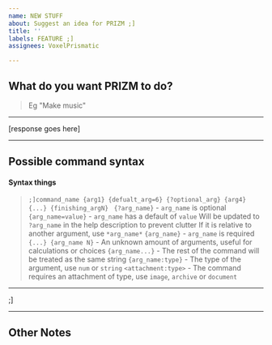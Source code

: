 ```yaml
---
name: NEW STUFF
about: Suggest an idea for PRIZM ;]
title: ''
labels: FEATURE ;]
assignees: VoxelPrismatic

---
```


## What do you want PRIZM to do?
> Eg "Make music"
---

[response goes here]

---
## Possible command syntax
#### Syntax things
> `;]command_name {arg1} {defualt_arg=6} {?optional_arg} {arg4} {...} {finishing_argN} `
> `{?arg_name}` - `arg_name` is optional
> `{arg_name=value}` - `arg_name` has a default of `value`
>    Will be updated to `?arg_name` in the help description to prevent clutter
>    If it is relative to another argument, use `*arg_name*`
> `{arg_name}` - `arg_name` is required
> `{...} {arg_name N}` - An unknown amount of arguments, useful for calculations or choices
> `{arg_name...}` - The rest of the command will be treated as the same string
> `{arg_name:type}` - The type of the argument, use `num` or `string`
> `<attachment:type>` - The command requires an attachment of type, use `image`, `archive` or `document`

---

;]

---

## Other Notes
